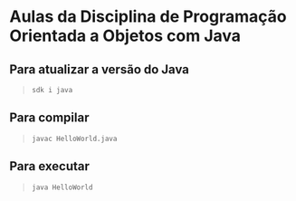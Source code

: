 # Aulas da Disciplina de Programação Orientada a Objetos com Java

## Para atualizar a versão do Java

> `sdk i java`

## Para compilar

> `javac HelloWorld.java`

## Para executar

> `java HelloWorld`

